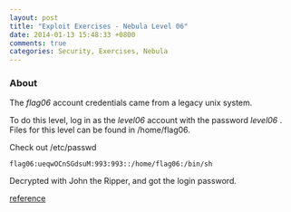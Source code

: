 ```yaml
---
layout: post
title: "Exploit Exercises - Nebula Level 06"
date: 2014-01-13 15:48:33 +0800
comments: true
categories: Security, Exercises, Nebula
---
```


### About

The *flag06* account credentials came from a legacy unix system.

To do this level, log in as the *level06* account with the password *level06* . Files for this level can be found in /home/flag06.

<!-- more -->

Check out /etc/passwd

	flag06:ueqwOCnSGdsuM:993:993::/home/flag06:/bin/sh

Decrypted with John the Ripper, and got the login password. 

[reference](http://www.governmentsecurity.org/articles/crack-unix-linux-passwords.html)
